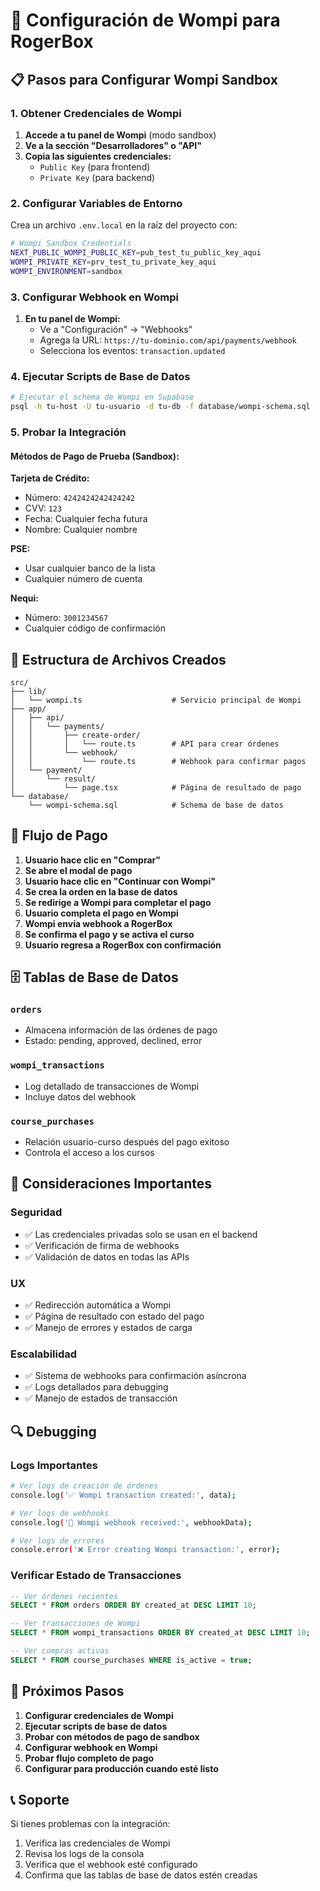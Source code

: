 # 🚀 Configuración de Wompi para RogerBox

## 📋 Pasos para Configurar Wompi Sandbox

### 1. Obtener Credenciales de Wompi

1. **Accede a tu panel de Wompi** (modo sandbox)
2. **Ve a la sección "Desarrolladores" o "API"**
3. **Copia las siguientes credenciales:**
   - `Public Key` (para frontend)
   - `Private Key` (para backend)

### 2. Configurar Variables de Entorno

Crea un archivo `.env.local` en la raíz del proyecto con:

```bash
# Wompi Sandbox Credentials
NEXT_PUBLIC_WOMPI_PUBLIC_KEY=pub_test_tu_public_key_aqui
WOMPI_PRIVATE_KEY=prv_test_tu_private_key_aqui
WOMPI_ENVIRONMENT=sandbox
```

### 3. Configurar Webhook en Wompi

1. **En tu panel de Wompi:**
   - Ve a "Configuración" → "Webhooks"
   - Agrega la URL: `https://tu-dominio.com/api/payments/webhook`
   - Selecciona los eventos: `transaction.updated`

### 4. Ejecutar Scripts de Base de Datos

```bash
# Ejecutar el schema de Wompi en Supabase
psql -h tu-host -U tu-usuario -d tu-db -f database/wompi-schema.sql
```

### 5. Probar la Integración

#### Métodos de Pago de Prueba (Sandbox):

**Tarjeta de Crédito:**
- Número: `4242424242424242`
- CVV: `123`
- Fecha: Cualquier fecha futura
- Nombre: Cualquier nombre

**PSE:**
- Usar cualquier banco de la lista
- Cualquier número de cuenta

**Nequi:**
- Número: `3001234567`
- Cualquier código de confirmación

## 🔧 Estructura de Archivos Creados

```
src/
├── lib/
│   └── wompi.ts                    # Servicio principal de Wompi
├── app/
│   ├── api/
│   │   └── payments/
│   │       ├── create-order/
│   │       │   └── route.ts        # API para crear órdenes
│   │       └── webhook/
│   │           └── route.ts        # Webhook para confirmar pagos
│   └── payment/
│       └── result/
│           └── page.tsx            # Página de resultado de pago
└── database/
    └── wompi-schema.sql            # Schema de base de datos
```

## 🎯 Flujo de Pago

1. **Usuario hace clic en "Comprar"**
2. **Se abre el modal de pago**
3. **Usuario hace clic en "Continuar con Wompi"**
4. **Se crea la orden en la base de datos**
5. **Se redirige a Wompi para completar el pago**
6. **Usuario completa el pago en Wompi**
7. **Wompi envía webhook a RogerBox**
8. **Se confirma el pago y se activa el curso**
9. **Usuario regresa a RogerBox con confirmación**

## 🗄️ Tablas de Base de Datos

### `orders`
- Almacena información de las órdenes de pago
- Estado: pending, approved, declined, error

### `wompi_transactions`
- Log detallado de transacciones de Wompi
- Incluye datos del webhook

### `course_purchases`
- Relación usuario-curso después del pago exitoso
- Controla el acceso a los cursos

## 🚨 Consideraciones Importantes

### Seguridad
- ✅ Las credenciales privadas solo se usan en el backend
- ✅ Verificación de firma de webhooks
- ✅ Validación de datos en todas las APIs

### UX
- ✅ Redirección automática a Wompi
- ✅ Página de resultado con estado del pago
- ✅ Manejo de errores y estados de carga

### Escalabilidad
- ✅ Sistema de webhooks para confirmación asíncrona
- ✅ Logs detallados para debugging
- ✅ Manejo de estados de transacción

## 🔍 Debugging

### Logs Importantes
```bash
# Ver logs de creación de órdenes
console.log('✅ Wompi transaction created:', data);

# Ver logs de webhooks
console.log('🔔 Wompi webhook received:', webhookData);

# Ver logs de errores
console.error('❌ Error creating Wompi transaction:', error);
```

### Verificar Estado de Transacciones
```sql
-- Ver órdenes recientes
SELECT * FROM orders ORDER BY created_at DESC LIMIT 10;

-- Ver transacciones de Wompi
SELECT * FROM wompi_transactions ORDER BY created_at DESC LIMIT 10;

-- Ver compras activas
SELECT * FROM course_purchases WHERE is_active = true;
```

## 🚀 Próximos Pasos

1. **Configurar credenciales de Wompi**
2. **Ejecutar scripts de base de datos**
3. **Probar con métodos de pago de sandbox**
4. **Configurar webhook en Wompi**
5. **Probar flujo completo de pago**
6. **Configurar para producción cuando esté listo**

## 📞 Soporte

Si tienes problemas con la integración:
1. Verifica las credenciales de Wompi
2. Revisa los logs de la consola
3. Verifica que el webhook esté configurado
4. Confirma que las tablas de base de datos estén creadas
